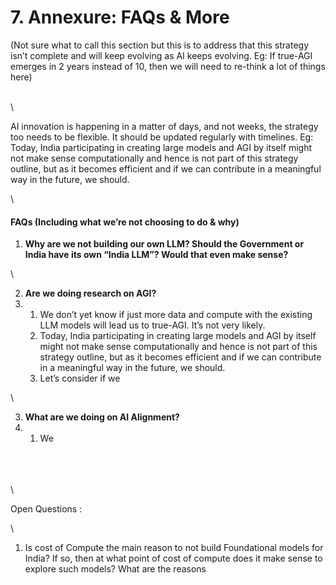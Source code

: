# 7. Annexure: FAQs & More



(Not sure what to call this section but this is to address that this strategy isn’t complete and will keep evolving as AI keeps evolving. Eg: If true-AGI emerges in 2 years instead of 10, then we will need to re-think a lot of things here)

\
\


AI innovation is happening in a matter of days, and not weeks, the strategy too needs to be flexible. It should be updated regularly with timelines. Eg: Today, India participating in creating large models and AGI by itself might not make sense computationally and hence is not part of this strategy outline, but as it becomes efficient and if we can contribute in a meaningful way in the future, we should.

\


#### FAQs (Including what we’re not choosing to do & why)

1. **Why are we not building our own LLM? Should the Government or India have its own “India LLM”? Would that even make sense?**

\


2. **Are we doing research on AGI?**
3.
   1. We don’t yet know if just more data and compute with the existing LLM models will lead us to true-AGI. It’s not very likely.
   2. Today, India participating in creating large models and AGI by itself might not make sense computationally and hence is not part of this strategy outline, but as it becomes efficient and if we can contribute in a meaningful way in the future, we should.
   3. Let’s consider if we&#x20;

\


3. **What are we doing on AI Alignment?**
4.
   1. We

\
\
\
\


Open Questions :&#x20;

\


1. Is cost of Compute the main reason to not build Foundational models for India? If so, then at what point of cost of compute does it make sense to explore such models? What are the reasons &#x20;

